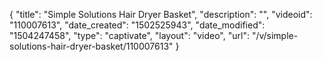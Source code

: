 {
    "title": "Simple Solutions Hair Dryer Basket",
    "description": "",
    "videoid": "110007613",
    "date_created": "1502525943",
    "date_modified": "1504247458",
    "type": "captivate",
    "layout": "video",
    "url": "\/v\/simple-solutions-hair-dryer-basket\/110007613"
}